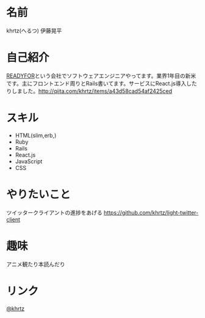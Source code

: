 # 名前
khrtz(へるつ) 伊藤晃平

# 自己紹介
[READYFOR](https://readyfor.jp)という会社でソフトウェアエンジニアやってます。業界1年目の新米です。主にフロントエンド周りとRails書いてます。サービスにReact.js導入したりしました。http://qiita.com/khrtz/items/a43d58cad54af2425ced
# スキル
- HTML(slim,erb,)
- Ruby
- Rails
- React.js
- JavaScript
- CSS

# やりたいこと
ツイッタークライアントの進捗をあげる
https://github.com/khrtz/light-twitter-client


# 趣味
アニメ観たり本読んだり

# リンク
[@khrtz](https://twitter.com/khrtz)
